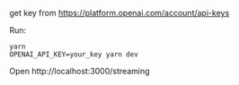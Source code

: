 
get key from https://platform.openai.com/account/api-keys

Run:
```
yarn
OPENAI_API_KEY=your_key yarn dev
```

Open http://localhost:3000/streaming
